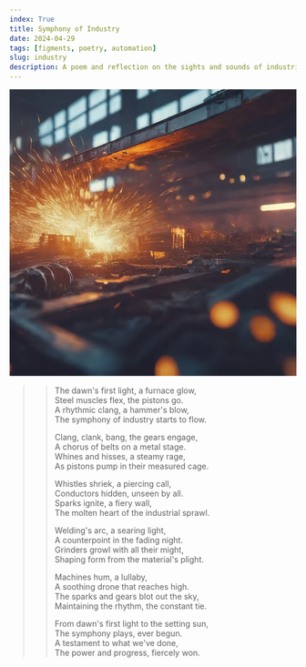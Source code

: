 ```yaml
---
index: True
title: Symphony of Industry
date: 2024-04-29
tags: [figments, poetry, automation]
slug: industry
description: A poem and reflection on the sights and sounds of industrial progress and machinery.
---
```


![A complex and massive industrial chamber robotic arms, an assembly line, and welding sparks, all doused in cold blue light; generated with Imagen 3](/images/industry.webp)

>> The dawn's first light, a furnace glow,  
>> Steel muscles flex, the pistons go.  
>> A rhythmic clang, a hammer's blow,  
>> The symphony of industry starts to flow.  
>> 
>> Clang, clank, bang, the gears engage,  
>> A chorus of belts on a metal stage.  
>> Whines and hisses, a steamy rage,  
>> As pistons pump in their measured cage.  
>> 
>> Whistles shriek, a piercing call,  
>> Conductors hidden, unseen by all.  
>> Sparks ignite, a fiery wall,  
>> The molten heart of the industrial sprawl.  
>> 
>> Welding's arc, a searing light,  
>> A counterpoint in the fading night.  
>> Grinders growl with all their might,  
>> Shaping form from the material's plight.  
>> 
>> Machines hum, a lullaby,  
>> A soothing drone that reaches high.  
>> The sparks and gears blot out the sky,  
>> Maintaining the rhythm, the constant tie.  
>> 
>> From dawn's first light to the setting sun,  
>> The symphony plays, ever begun.  
>> A testament to what we've done,  
>> The power and progress, fiercely won.  